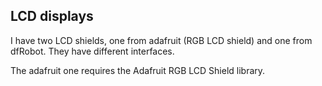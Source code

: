 ## LCD displays

I have two LCD shields, one from adafruit (RGB LCD shield) and one
from dfRobot. They have different interfaces.

The adafruit one requires the Adafruit RGB LCD Shield library.

